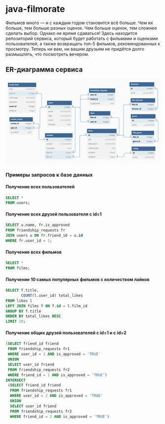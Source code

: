 # java-filmorate

Фильмов много — и с каждым годом становится всё больше. Чем их больше, тем больше разных оценок. Чем больше оценок, тем сложнее сделать выбор. Однако не время сдаваться! Здесь находится репозиторий сервиса, который будет работать с фильмами и оценками пользователей, а также возвращать топ-5 фильмов, рекомендованных к просмотру. Теперь ни вам, ни вашим друзьям не придётся долго размышлять, что посмотреть вечером.

## ER-диаграмма сервиса

![ER-diagram](readme-files/filmorate-er-diagram-v3.png)

### Примеры запросов к базе данных

#### Получение всех пользователей
```SQL
SELECT * 
FROM users;
```

#### Получение всех друзей пользователя с id=1
```SQL
SELECT u.name, fr.is_approved
FROM friendship_requests fr
JOIN users u ON fr.friend_id = u.id
WHERE fr.user_id = 1;
```

#### Получение всех фильмов
```SQL
SELECT * 
FROM films;
```

#### Получение 10 самых популярных фильмов с количеством лайков
```SQL
SELECT f.title,
       COUNT(l.user_id) total_likes
FROM likes l
LEFT JOIN films f ON f.id = l.film_id
GROUP BY f.title
ORDER BY total_likes DESC
LIMIT 10;  
```

#### Получение общих друзей пользователей с id=1 и с id=2
```SQL
(SELECT friend_id friend
 FROM friendship_requests fr1
 WHERE user_id = 1 AND is_approved = 'TRUE'
 UNION 
 SELECT user_id friend
 FROM friendship_requests fr2
 WHERE friend_id = 1 AND is_approved = 'TRUE') 
INTERSECT
 (SELECT friend_id friend
  FROM friendship_requests fr1
  WHERE user_id = 2 AND is_approved = 'TRUE'
  UNION 
  SELECT user_id friend
  FROM friendship_requests fr2
  WHERE friend_id = 2 AND is_approved = 'TRUE')
```